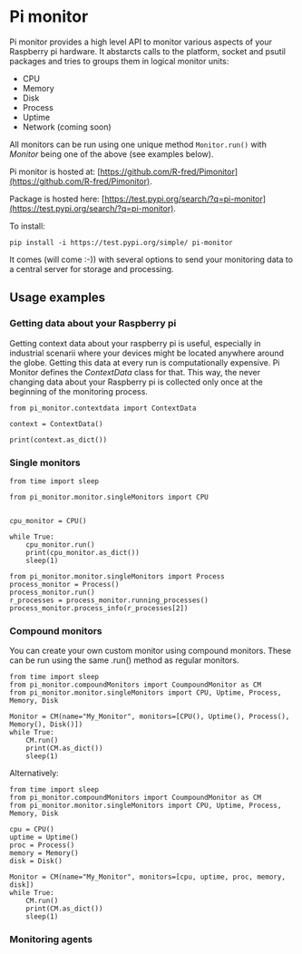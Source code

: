 # Pi monitor
Pi monitor provides a high level API to monitor various aspects of your Raspberry pi hardware.
It abstarcts calls to the platform, socket and psutil packages and tries to groups them in logical monitor units:

- CPU
- Memory
- Disk
- Process
- Uptime
- Network (coming soon)

All monitors can be run using one unique method ```Monitor.run()``` with *Monitor* being one of the above (see examples below).


Pi monitor is hosted at:
[https://github.com/R-fred/Pimonitor](https://github.com/R-fred/Pimonitor).

Package is hosted here:
[https://test.pypi.org/search/?q=pi-monitor](https://test.pypi.org/search/?q=pi-monitor).

To install:
```
pip install -i https://test.pypi.org/simple/ pi-monitor
```

It comes (will come :-)) with several options to send your monitoring data to a central server for storage and processing.

## Usage examples

### Getting data about your Raspberry pi
Getting context data about your raspberry pi is useful, especially in industrial scenarii where your devices might be located anywhere around the globe.
Getting this data at every run is computationally expensive. Pi Monitor defines the *ContextData* class for that.
This way, the never changing data about your Raspberry pi is collected only once at the beginning of the monitoring process.

```
from pi_monitor.contextdata import ContextData

context = ContextData()

print(context.as_dict())

```

### Single monitors
```
from time import sleep

from pi_monitor.monitor.singleMonitors import CPU


cpu_monitor = CPU()

while True:
    cpu_monitor.run()
    print(cpu_monitor.as_dict())
    sleep(1)
```

```
from pi_monitor.monitor.singleMonitors import Process
process_monitor = Process()
process_monitor.run()
r_processes = process_monitor.running_processes()
process_monitor.process_info(r_processes[2])
```

### Compound monitors
You can create your own custom monitor using compound monitors. These can be run using the same .run() method as regular monitors.

```
from time import sleep
from pi_monitor.compoundMonitors import CoumpoundMonitor as CM
from pi_monitor.monitor.singleMonitors import CPU, Uptime, Process, Memory, Disk

Monitor = CM(name="My_Monitor", monitors=[CPU(), Uptime(), Process(), Memory(), Disk()])
while True:
    CM.run()
    print(CM.as_dict())
    sleep(1)
```
Alternatively:
```
from time import sleep
from pi_monitor.compoundMonitors import CoumpoundMonitor as CM
from pi_monitor.monitor.singleMonitors import CPU, Uptime, Process, Memory, Disk

cpu = CPU()
uptime = Uptime()
proc = Process()
memory = Memory()
disk = Disk()

Monitor = CM(name="My_Monitor", monitors=[cpu, uptime, proc, memory, disk])
while True:
    CM.run()
    print(CM.as_dict())
    sleep(1)
```

### Monitoring agents
```



```